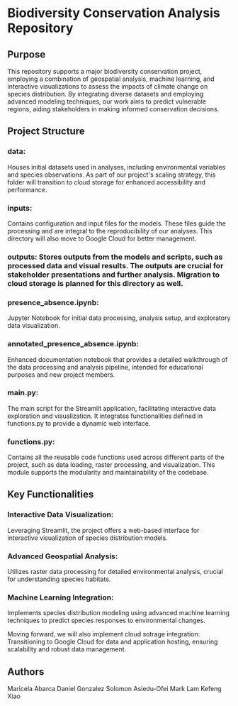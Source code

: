 # Biodiversity Conservation Analysis Repository

## Purpose
This repository supports a major biodiversity conservation project, employing a combination of geospatial analysis, machine learning, and interactive visualizations to assess the impacts of climate change on species distribution. By integrating diverse datasets and employing advanced modeling techniques, our work aims to predict vulnerable regions, aiding stakeholders in making informed conservation decisions.

## Project Structure
### data: 
Houses initial datasets used in analyses, including environmental variables and species observations. As part of our project's scaling strategy, this folder will transition to cloud storage for enhanced accessibility and performance.

### inputs: 
Contains configuration and input files for the models. These files guide the processing and are integral to the reproducibility of our analyses. This directory will also move to Google Cloud for better management.

### outputs: Stores outputs from the models and scripts, such as processed data and visual results. The outputs are crucial for stakeholder presentations and further analysis. Migration to cloud storage is planned for this directory as well.

### presence_absence.ipynb: 
Jupyter Notebook for initial data processing, analysis setup, and exploratory data visualization.

### annotated_presence_absence.ipynb: 
Enhanced documentation notebook that provides a detailed walkthrough of the data processing and analysis pipeline, intended for educational purposes and new project members.

### main.py: 
The main script for the Streamlit application, facilitating interactive data exploration and visualization. It integrates functionalities defined in functions.py to provide a dynamic web interface.

### functions.py: 
Contains all the reusable code functions used across different parts of the project, such as data loading, raster processing, and visualization. This module supports the modularity and maintainability of the codebase.

## Key Functionalities
### Interactive Data Visualization: 
Leveraging Streamlit, the project offers a web-based interface for interactive visualization of species distribution models.
### Advanced Geospatial Analysis: 
Utilizes raster data processing for detailed environmental analysis, crucial for understanding species habitats.
### Machine Learning Integration: 
Implements species distribution modeling using advanced machine learning techniques to predict species responses to environmental changes.

Moving forward, we will also implement cloud sotrage integration: Transitioning to Google Cloud for data and application hosting, ensuring scalability and robust data management.


## Authors
Maricela Abarca
Daniel Gonzalez
Solomon Asiedu-Ofei
Mark Lam
Kefeng Xiao

